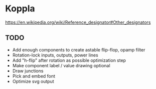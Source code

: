# Koppla

https://en.wikipedia.org/wiki/Reference_designator#Other_designators

## TODO

* Add enough components to create astable flip-flop, opamp filter
* Rotation-lock inputs, outputs, power lines
* Add "h-flip" after rotation as possible optimization step
* Make component label / value drawing optional
* Draw junctions
* Pick and embed font
* Optimize svg output
